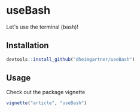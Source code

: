# useBash

Let's use the terminal (bash)!

## Installation

```R
devtools::install_github("dheimgartner/useBash")
```

## Usage

Check out the package vignette

```R
vignette("article", "useBash")
```
